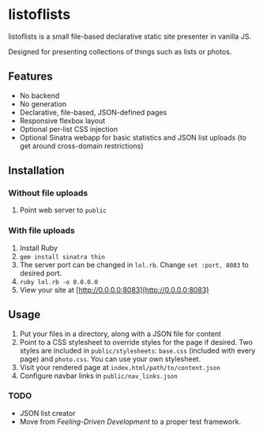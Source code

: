 # listoflists

listoflists is a small file-based declarative static site presenter in vanilla JS.

Designed for presenting collections of things such as lists or photos.

## Features

* No backend
* No generation
* Declarative, file-based, JSON-defined pages
* Responsive flexbox layout
* Optional per-list CSS injection
* Optional Sinatra webapp for basic statistics and JSON list uploads (to get around cross-domain restrictions)

## Installation

### Without file uploads

1. Point web server to `public`

### With file uploads

1. Install Ruby
2. `gem install sinatra thin`
4. The server port can be changed in `lol.rb`. Change `set :port, 8083` to desired port.
3. `ruby lol.rb -o 0.0.0.0`
5. View your site at [http://0.0.0.0:8083](http://0.0.0.0:8083)

## Usage

1. Put your files in a directory, along with a JSON file for content
2. Point to a CSS stylesheet to override styles for the page if desired. Two styles are included in `public/stylesheets`: `base.css` (included with every page) and `photo.css`. You can use your own stylesheet.
3. Visit your rendered page at `index.html/path/to/content.json`
4. Configure navbar links in `public/nav_links.json`

### TODO

* JSON list creator
* Move from *Feeling-Driven Development* to a proper test framework.
